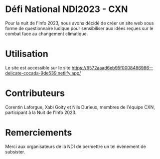 # Défi National NDI2023 - CXN
Pour la nuit de l'Info 2023, nous avons décidé de créer un site web sous forme de questionnaire ludique pour sensibiliser aux idées reçues sur le combat face au changement climatique.

# Utilisation
Le site est accessible sur le site https://6572aaad6eb95f0008486986--delicate-cocada-9de539.netlify.app/

# Contributeurs
Corentin Laforgue, Xabi Goity et Nils Durieux, membres de l'équipe CXN, participant à la Nuit de l'Info 2023.

# Remerciements
Merci aux organisateurs de la NDI de permettre un tel événement de subsister.